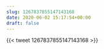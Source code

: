 ```yaml
---
slug: 1267837855147143168
date: 2020-06-02 15:17:54+00:00
draft: false
---
```


{{< tweet 1267837855147143168 >}}
